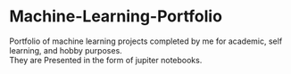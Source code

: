 # Machine-Learning-Portfolio
Portfolio of machine learning projects completed by me for academic, self learning, and hobby purposes. <Br>
They are Presented in the form of jupiter notebooks. 

